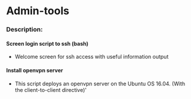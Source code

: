 # Admin-tools

### Description:
#### Screen login script to ssh (bash)
* Welcome screen for ssh access with useful information output
#### Install openvpn server
* This script deploys an openvpn server on the Ubuntu OS 16.04. (With the client-to-client directive)'
